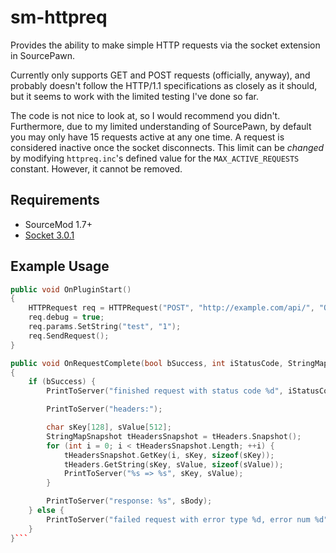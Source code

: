 # sm-httpreq
Provides the ability to make simple HTTP requests via the socket extension in SourcePawn.

Currently only supports GET and POST requests (officially, anyway), and probably doesn't follow the HTTP/1.1 specifications as closely as it should, but it seems to work with the limited testing I've done so far.

The code is not nice to look at, so I would recommend you didn't. Furthermore, due to my limited understanding of SourcePawn, by default you may only have 15 requests active at any one time. A request is considered inactive once the socket disconnects. This limit can be *changed* by modifying `httpreq.inc`'s defined value for the `MAX_ACTIVE_REQUESTS` constant. However, it cannot be removed.

## Requirements
* SourceMod 1.7+
* [Socket 3.0.1](https://forums.alliedmods.net/showthread.php?t=67640)

## Example Usage
```c++
public void OnPluginStart()
{
    HTTPRequest req = HTTPRequest("POST", "http://example.com/api/", "OnRequestComplete");
    req.debug = true;
    req.params.SetString("test", "1");
    req.SendRequest();
}

public void OnRequestComplete(bool bSuccess, int iStatusCode, StringMap tHeaders, const char[] sBody, int iErrorType, int iErrorNum)
{
    if (bSuccess) {
        PrintToServer("finished request with status code %d", iStatusCode);

        PrintToServer("headers:");

        char sKey[128], sValue[512];
        StringMapSnapshot tHeadersSnapshot = tHeaders.Snapshot();
        for (int i = 0; i < tHeadersSnapshot.Length; ++i) {
            tHeadersSnapshot.GetKey(i, sKey, sizeof(sKey));
            tHeaders.GetString(sKey, sValue, sizeof(sValue));
            PrintToServer("%s => %s", sKey, sValue);
        }

        PrintToServer("response: %s", sBody);
    } else {
        PrintToServer("failed request with error type %d, error num %d", iErrorType, iErrorNum);
    }
}```
